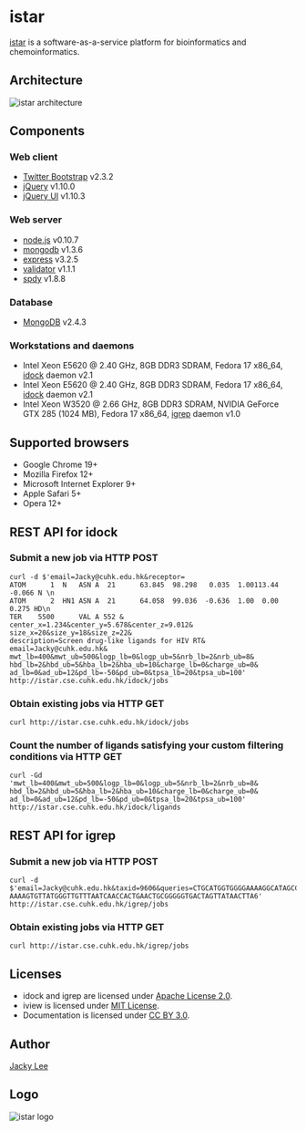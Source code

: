 istar
=====

[istar] is a software-as-a-service platform for bioinformatics and chemoinformatics.


Architecture
------------

![istar architecture](https://github.com/HongjianLi/istar/raw/master/public/architecture.png)


Components
----------

### Web client

* [Twitter Bootstrap] v2.3.2
* [jQuery] v1.10.0
* [jQuery UI] v1.10.3

### Web server

* [node.js] v0.10.7
* [mongodb] v1.3.6
* [express] v3.2.5
* [validator] v1.1.1
* [spdy] v1.8.8

### Database

* [MongoDB] v2.4.3

### Workstations and daemons

* Intel Xeon E5620 @ 2.40 GHz, 8GB DDR3 SDRAM, Fedora 17 x86_64, [idock] daemon v2.1
* Intel Xeon E5620 @ 2.40 GHz, 8GB DDR3 SDRAM, Fedora 17 x86_64, [idock] daemon v2.1
* Intel Xeon W3520 @ 2.66 GHz, 8GB DDR3 SDRAM, NVIDIA GeForce GTX 285 (1024 MB), Fedora 17 x86_64, [igrep] daemon v1.0


Supported browsers
------------------

* Google Chrome 19+
* Mozilla Firefox 12+
* Microsoft Internet Explorer 9+
* Apple Safari 5+
* Opera 12+


REST API for idock
------------------

### Submit a new job via HTTP POST

    curl -d $'email=Jacky@cuhk.edu.hk&receptor=
    ATOM      1  N   ASN A  21      63.845  98.298   0.035  1.00113.44    -0.066 N \n
    ATOM      2  HN1 ASN A  21      64.058  99.036  -0.636  1.00  0.00     0.275 HD\n
    TER    5500      VAL A 552 &
    center_x=1.234&center_y=5.678&center_z=9.012&
    size_x=20&size_y=18&size_z=22&
    description=Screen drug-like ligands for HIV RT&
    email=Jacky@cuhk.edu.hk&
    mwt_lb=400&mwt_ub=500&logp_lb=0&logp_ub=5&nrb_lb=2&nrb_ub=8&
    hbd_lb=2&hbd_ub=5&hba_lb=2&hba_ub=10&charge_lb=0&charge_ub=0&
    ad_lb=0&ad_ub=12&pd_lb=-50&pd_ub=0&tpsa_lb=20&tpsa_ub=100'
    http://istar.cse.cuhk.edu.hk/idock/jobs

### Obtain existing jobs via HTTP GET

    curl http://istar.cse.cuhk.edu.hk/idock/jobs

### Count the number of ligands satisfying your custom filtering conditions via HTTP GET

    curl -Gd
    'mwt_lb=400&mwt_ub=500&logp_lb=0&logp_ub=5&nrb_lb=2&nrb_ub=8&
    hbd_lb=2&hbd_ub=5&hba_lb=2&hba_ub=10&charge_lb=0&charge_ub=0&
    ad_lb=0&ad_ub=12&pd_lb=-50&pd_ub=0&tpsa_lb=20&tpsa_ub=100'
    http://istar.cse.cuhk.edu.hk/idock/ligands


REST API for igrep
------------------

### Submit a new job via HTTP POST

    curl -d $'email=Jacky@cuhk.edu.hk&taxid=9606&queries=CTGCATGGTGGGGAAAAGGCATAGCCTGGG3
    AAAAGTGTTATGGGTTGTTTAATCAACCACTGAACTGCGGGGGTGACTAGTTATAACTTA6'
    http://istar.cse.cuhk.edu.hk/igrep/jobs

### Obtain existing jobs via HTTP GET

    curl http://istar.cse.cuhk.edu.hk/igrep/jobs


Licenses
--------

* idock and igrep are licensed under [Apache License 2.0].
* iview is licensed under [MIT License].
* Documentation is licensed under [CC BY 3.0].


Author
------

[Jacky Lee]


Logo
----

![istar logo](https://github.com/HongjianLi/istar/raw/master/logo.png)



[istar]: http://istar.cse.cuhk.edu.hk
[idock]: http://istar.cse.cuhk.edu.hk/idock
[igrep]: http://istar.cse.cuhk.edu.hk/igrep
[iview]: http://istar.cse.cuhk.edu.hk/iview
[Twitter Bootstrap]: https://github.com/twitter/bootstrap
[jQuery]: https://github.com/jquery/jquery
[jQuery UI]: https://github.com/jquery/jquery-ui
[node.js]: https://github.com/joyent/node
[mongodb]: https://github.com/mongodb/node-mongodb-native
[express]: https://github.com/visionmedia/express
[validator]: https://github.com/chriso/node-validator
[spdy]: https://github.com/indutny/node-spdy
[MongoDB]: https://github.com/mongodb/mongo
[Apache License 2.0]: http://www.apache.org/licenses/LICENSE-2.0
[MIT License]: http://opensource.org/licenses/MIT
[CC BY 3.0]: http://creativecommons.org/licenses/by/3.0
[Jacky Lee]: http://www.cse.cuhk.edu.hk/~hjli
